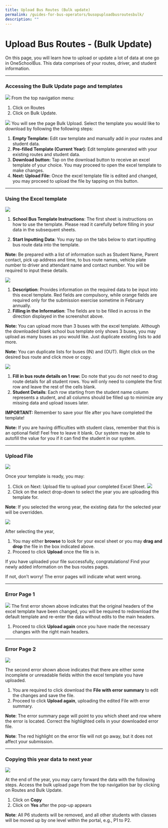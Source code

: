 ```yaml
---
title: Upload Bus Routes (Bulk update)
permalink: /guides-for-bus-operators/busopuploadbusroutesbulk/
description: ""
---
```

# Upload Bus Routes - (Bulk Update)

On this page, you will learn how to upload or update a lot of data at one go in OneSchoolBus. This data comprises of your routes, driver, and student information.

---

### Accessing the Bulk Update page and templates
**![](https://lh7-us.googleusercontent.com/fdz5qhfKTwXHOQxcthcfBoLgmLKoI7__uQ6fQsz-hXlo666Xb33EezocW9S4MFDffMgG9VOYAMd2svNDvOG06CxLCxUmnq-PVeTLEc3HBsz9OCNcR6eZpaHQX4YCBRHZtK8-xwytwxKtm3kRkf__4JjMDEqCraClqh5qnS_BufNInUdVSMV3JJQqWDr-6w)**
From the top navigation menu:
1. Click on Routes
2. Click on Bulk Update.


**![](https://lh7-us.googleusercontent.com/xPBjkZzMw3Jmp0rmng8-RVMuq6sFr6KS8NXKKXsalru6CjOZQjOZtVFSyFGFp41C5wAA_L7qmF5hrc0qKEeHKVgI-EzGF6hQO6oT35kRWNNH3wID_DHyncQXGlnL30pV-NtMH5UY4RT-kg_YWExU-pTeZTFgK-bO0QM-NXTxA9ERNTyQwfgS8wMo4wTm4Q)**
You will see the page Bulk Upload. Select the template you would like to download by following the following steps:
1. **Empty Template:** Edit raw template and manually add in your routes and student data.
2. **Pre-filled Template (Current Year):** Edit template generated with your existing routes and student data.
3. **Download button:** Tap on the download button to receive an excel template of your choice. You may proceed to open the excel template to make changes.
4. **Next: Upload File:** Once the excel template file is edited and changed, you may proceed to upload the file by tapping on this button.

---
### Using the Excel template
**![](https://lh7-us.googleusercontent.com/14kwI6xCov3EXcflWPpJhsUpYqo-MdDswY07e4mTJPpnWquWZeeNX2o0HuSzzkbayx9LQ-8waWgFgmb-Va-g0V7wI0Y6bOTx78T_P3fOqM0BNZRCv3735wrAXwTiX4dJsFXjUSXKhFR9SEbfr1j0NqNOzDoEXmh7bLZer-dewvShNRyajyy5gc4Z4Z2hUw)**
1. **School Bus Template Instructions**: The first sheet is instructions on how to use the template. Please read it carefully before filling in your data in the subsequent sheets. 

2. **Start Inputting Data**: You may tap on the tabs below to start inputting bus route data into the template.

**Note:** Be prepared with a list of information such as Student Name, Parent contact, pick up address and time, to bus route names, vehicle plate number to driver and attendant name and contact number. You will be required to input these details.

**![](https://lh7-us.googleusercontent.com/ahTVDCB0TE-As2Vv9-J8muVAywtBezpuBZQekS-1AYsspBmIO2YWGA_iX3ZhJ5W5t46TYR_1vGt0s5NvOvU282Mak8NAtSHC-C5zwqvcWiRWhxfDMSR5nYnqiddjKBq4dsotlIJV4MAS_3HSQBFtTbntPVoDawbf1eXgZN5g7KsrAEeoUGimG1fpAUqdjA)**
1. **Description**: Provides information on the required data to be input into this excel template. Red fields are compulsory, while orange fields are required only for the submission exercise sometime in February annually.
2. **Filling in the Information**: The fields are to be filled in across in the direction displayed in the screenshot above. 

**Note:** You can upload more than 3 buses with the excel template. Although the downloaded blank school bus template only shows 3 buses, you may upload as many buses as you would like. Just duplicate existing lists to add more.

**Note:** You can duplicate lists for buses (IN) and (OUT). Right click on the desired bus route and click move or copy.

**![](https://lh7-us.googleusercontent.com/Y_V9yRHpMHrL4jCU9UOBPkcEr7PJq7XqjHZRj1x2JbKXJK9IhlqMD2QmhAzi2Nktc822Dyy0oChB3szgc-jZJ_usRSAv-YJtQw45YkN4uVOALxiMptj7ziFrhrQ-CfR1jrkR7py2uR5lNt_sm59M75Gsehp25Lrf-80tmokNZe8Dvd8dHxPRXTSbXCJ5eg)**

1. **Fill in bus route details on 1 row:** Do note that you do not need to drag route details for all student rows. You will only need to complete the first row and leave the rest of the cells blank.
2. **Student Details**: Each row starting from the student name column represents a student, and all columns should be filled up to minimize any missing data and upload issues later.

**IMPORTANT:** Remember to save your file after you have completed the template!

**Note:** If you are having difficulties with student class, remember that this is an optional field! Feel free to leave it blank. Our system may be able to autofill the value for you if it can find the student in our system.


---
### Upload File
**![](https://lh7-us.googleusercontent.com/u5H1AlHj31XkfKRJtRvn-0QwRTB-jBz0tRFo1WhTaCHKNNanKK5H_K0FfAut5t3GT5jji6eJsAFYOgViXBknPgV2rI8COjS0L-7zAIL-f7RJc-dQvP7HLPwBgjxiCBJ-A8iPSZLGD5Pp38CemvpT1hiQA57YkKo1LiGjjlGp7vq0F81iyOp40BbG0MYp2w)**

Once your template is ready, you may: 
1. Click on Next: Upload file to upload your completed Excel Sheet.
**![](https://lh7-us.googleusercontent.com/WiPUFw3SSWFX369P7sQKMgWCLQRwYcaJNYNm55Gh4X8SUs5cshPNCp_tUNUM0PthFHwTqFqS1Ne7OcPmPC5RoGMI379XvjSPORDj3UpegANMExBz35o1HaqNQDRoxXi-SVehgCXe2RPZLTx9TBrMNT79_pvU4jzXKEy-If_-ADgTO_DP9btVtN4kM58Fxg)**
1. Click on the select drop-down to select the year you are uploading this template for. 

**Note**: If you selected the wrong year, the existing data for the selected year will be overridden.

**![](https://lh7-us.googleusercontent.com/DD5xnIOThwCcBmjIskMha63C-iZnQLlxA3P8awr4MpOkMgOwQ9CsIhXiIVyKlsfUGsJVfKEc5IbEC_p5-jQQuoKN3twZmWX33lyJZZQh4IHqateE92qlFY6Aet8--LH3tscrgyixb0RrlQBhtyl_OiV_7VbjGBAJrJNLmqui3cr1A2apz-CnTfjvRi7GFg)**

After selecting the year, 
1. You may either **browse** to look for your excel sheet or you may **drag and drop** the file in the box indicated above.
2. Proceed to click **Upload** once the file is in.

If you have uploaded your file successfully, congratulations! Find your newly added information on the bus routes pages.

If not, don’t worry! The error pages will indicate what went wrong.


---
### Error Page 1

**![](https://lh7-us.googleusercontent.com/OXwi-khkDgogGRhQfrD3x9cCvyPfM2BdlokOMAxe9ZTp_gxWLh9XosF7bb1OiD_fRhRmZGwBUlHt8UrX6TjfBcX41wSEe8l1zlnUXuqyrtT7jOZUXCwjK88AUcptm-MhCfGzErLRADdsV5Iwyj5tFyK9dZsyn-6KLCq7riguNgvtM-bfAxgwLC3iiwaFog)**
The first error shown above indicates that the original headers of the excel template have been changed, you will be required to redownload the default template and re-enter the data without edits to the main headers.
1. Proceed to click **Upload again** once you have made the necessary changes with the right main headers.


---
### Error Page 2

**![](https://lh7-us.googleusercontent.com/NQu6q3Aq6oNirjSVTTZFChmbNCU8A6BFBbbJFpEHZ4HDGEQ2m26ZgLxJBa6w8s58UYVjLvoZB7VXjvf0lntp2TabagfsGqhB7KzDYoDiLWZYYRt2K9K8HQLVPg7kfzTYkqputGe_d0PgreNIRXVg6oZSWYIyMZOoT4kdA5fOaYyQjq1Duq3_VPZDFQL3MQ)**

The second error shown above indicates that there are either some incomplete or unreadable fields within the excel template you have uploaded. 
1. You are required to click download the **File with error summary** to edit the changes and save the file.
2. Proceed to click **Upload again**, uploading the edited File with error summary.

**Note**: The error summary page will point to you which sheet and row where the error is located. Correct the highlighted cells in your downloaded error file.

**Note**: The red highlight on the error file will not go away, but it does not affect your submission.


---
### Copying this year data to next year 

**![](https://lh7-us.googleusercontent.com/vFa7iu_gVh-IHLHFh2WYLM2qlxR09H7uHPD4LKfQmAxwZiSXMfWx-EOfUb4fxalW5WyZeK3g_Bclyi-o21XjuBBt-IqK9YiOUzCnq6eeRPtV8LpLRKbhEqZXjgr6aBJjDGUrwZUc7iorp1VnaegfKKFDNmjVflyEAlX8V_j1M18CmTaZYlFBloZtyV19KA)**

At the end of the year, you may carry forward the data with the following steps. Access the bulk upload page from the top navigation bar by clicking on Routes and Bulk Update.
1. Click on **Copy**
2. Click on **Yes** after the pop-up appears

**Note**: All P6 students will be removed, and all other students with classes will be moved up by one level within the portal, e.g., P1 to P2.